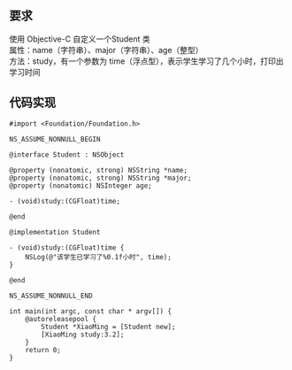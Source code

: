 ## 要求
使用 Objective-C 自定义一个Student 类<br>
属性：name（字符串）、major（字符串）、age（整型）<br>
方法：study，有一个参数为 time（浮点型），表示学生学习了几个小时，打印出学习时间<br>
## 代码实现
```
#import <Foundation/Foundation.h>

NS_ASSUME_NONNULL_BEGIN

@interface Student : NSObject

@property (nonatomic, strong) NSString *name;
@property (nonatomic, strong) NSString *major;
@property (nonatomic) NSInteger age;

- (void)study:(CGFloat)time;

@end

@implementation Student

- (void)study:(CGFloat)time {
    NSLog(@"该学生已学习了%0.1f小时", time);
}

@end

NS_ASSUME_NONNULL_END

int main(int argc, const char * argv[]) {
    @autoreleasepool {
        Student *XiaoMing = [Student new];
        [XiaoMing study:3.2];
    }
    return 0;
}
```
